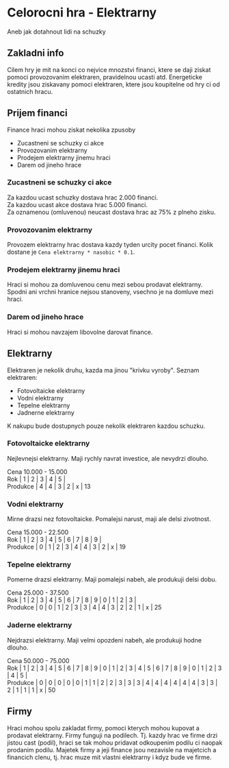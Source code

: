 # Celorocni hra - Elektrarny 
Aneb jak dotahnout lidi na schuzky 

## Zakladni info 
Cilem hry je mit na konci co nejvice mnozstvi financi, ktere se daji ziskat pomoci provozovanim elektraren, pravidelnou ucasti atd. 
Energeticke kredity jsou ziskavany pomoci elektraren, ktere jsou koupitelne od hry ci od ostatnich hracu.

## Prijem financi
Finance hraci mohou ziskat nekolika zpusoby
- Zucastneni se schuzky ci akce
- Provozovanim elektrarny
- Prodejem elektrarny jinemu hraci
- Darem od jineho hrace

### Zucastneni se schuzky ci akce
Za kazdou ucast schuzky dostava hrac 2.000 financi.  
Za kazdou ucast akce dostava hrac 5.000 financi.  
Za oznamenou (omluvenou) neucast dostava hrac az 75% z plneho zisku.  

### Provozovanim elektrarny
Provozem elektrarny hrac dostava kazdy tyden urcity pocet financi.
Kolik dostane je ` Cena elektrarny * nasobic * 0.1 `.  

### Prodejem elektrarny jinemu hraci
Hraci si mohou za domluvenou cenu mezi sebou prodavat elektrarny.  
Spodni ani vrchni hranice nejsou stanoveny, vsechno je na domluve mezi hraci.  

### Darem od jineho hrace
Hraci si mohou navzajem libovolne darovat finance.  

## Elektrarny
Elektraren je nekolik druhu, kazda ma jinou "krivku vyroby".
Seznam elektraren:
- Fotovoltaicke elektrarny
- Vodni elektrarny
- Tepelne elektrarny
- Jadnerne elektrarny

K nakupu bude dostupnych pouze nekolik elektraren kazdou schuzku.

### Fotovoltaicke elektrarny
Nejlevnejsi elektrarny. Maji rychly navrat investice, ale nevydrzi dlouho.

Cena     10.000 - 15.000   
Rok      | 1 | 2 | 3 | 4 | 5 |  
Produkce | 4 | 4 | 3 | 2 | x | 13

### Vodni elektrarny
Mirne drazsi nez fotovoltaicke. Pomalejsi narust, maji ale delsi zivotnost.

Cena     15.000 - 22.500  
Rok      | 1 | 2 | 3 | 4 | 5 | 6 | 7 | 8 | 9 |  
Produkce | 0 | 1 | 2 | 3 | 4 | 4 | 3 | 2 | x | 19  

### Tepelne elektrarny
Pomerne drazsi elektrarny. Maji pomalejsi nabeh, ale produkuji delsi dobu.

Cena     25.000 - 37.500  
Rok      | 1 | 2 | 3 | 4 | 5 | 6 | 7 | 8 | 9 | 0 | 1 | 2 | 3 |  
Produkce | 0 | 0 | 1 | 2 | 3 | 3 | 4 | 4 | 3 | 2 | 2 | 1 | x | 25  

### Jaderne elektrarny
Nejdrazsi elektrarny. Maji velmi opozdeni nabeh, ale produkuji hodne dlouho.

Cena     50.000 - 75.000  
Rok      | 1 | 2 | 3 | 4 | 5 | 6 | 7 | 8 | 9 | 0 | 1 | 2 | 3 | 4 | 5 | 6 | 7 | 8 | 9 | 0 | 1 | 2 | 3 | 4 | 5 |  
Produkce | 0 | 0 | 0 | 0 | 0 | 1 | 1 | 2 | 2 | 3 | 3 | 3 | 4 | 4 | 4 | 4 | 4 | 4 | 3 | 3 | 2 | 1 | 1 | 1 | x | 50

## Firmy
Hraci mohou spolu zakladat firmy, pomoci kterych mohou kupovat a prodavat elektrarny. 
Firmy funguji na podilech. Tj. kazdy hrac ve firme drzi jistou cast (podil), hraci se tak mohou pridavat odkoupenim podilu ci naopak prodanim podilu.
Majetek firmy a jeji finance jsou nezavisle na majetcich a financich clenu, tj. hrac muze mit vlastni elektrarny i kdyz bude ve firme.

